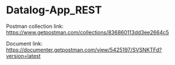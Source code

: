 # Datalog-App_REST





Postman collection link: https://www.getpostman.com/collections/836860113dd3ee2664c5


Document link: https://documenter.getpostman.com/view/5425197/SVSNKTFd?version=latest
